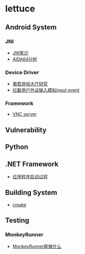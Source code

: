 # lettuce

## Android System
### JNI
* [JNI笔记](https://github.com/loveisbug/lettuce/blob/master/wiki/android/jni/jni_notes.md)
* [AIDA64分析](https://github.com/loveisbug/lettuce/blob/master/wiki/android/jni/aida64.md)

### Device Driver
* [葡萄游戏大厅研究]()
* [拦截用户外设输入模拟input event]()

### Framework
* [VNC server](https://github.com/loveisbug/lettuce/blob/master/wiki/android/framework/vnc_server_notes.md)


## Vulnerability

## Python

## .NET Framework
* [应用程序启动过程](https://github.com/loveisbug/lettuce/blob/master/wiki/dotnet/dotnet_app_startup.md)

## Building System
* [cmake](https://github.com/loveisbug/lettuce/blob/master/wiki/building/cmake_notes.md)

## Testing
### MonkeyRunner
* [MonkeyRunner能做什么]()